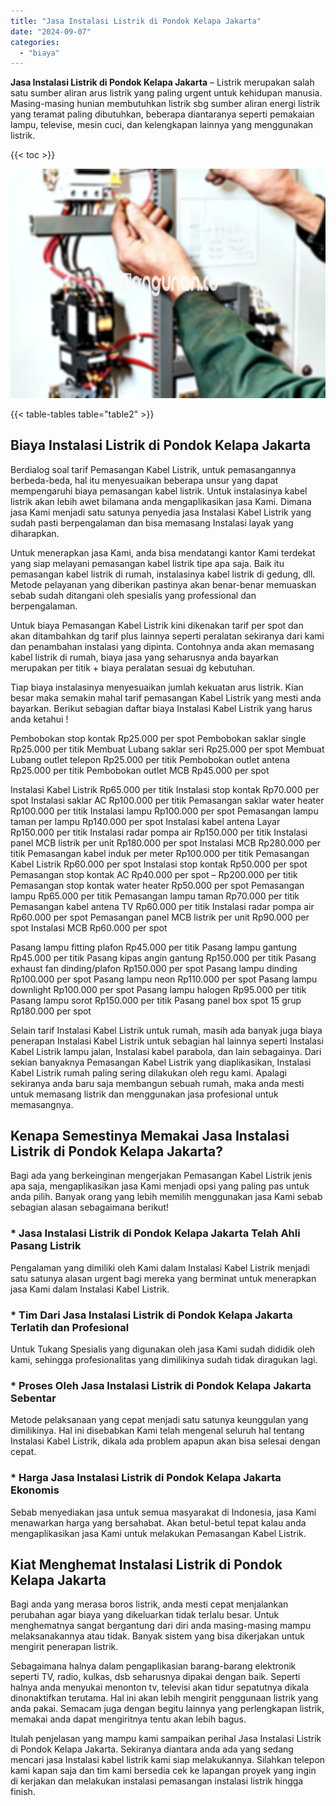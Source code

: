 ```yaml
---
title: "Jasa Instalasi Listrik di Pondok Kelapa Jakarta"
date: "2024-09-07"
categories: 
  - "biaya"
---
```


**Jasa Instalasi Listrik di Pondok Kelapa Jakarta** – Listrik merupakan salah satu sumber aliran arus listrik yang paling urgent untuk kehidupan manusia. Masing-masing hunian membutuhkan listrik sbg sumber aliran energi listrik yang teramat paling dibutuhkan, beberapa diantaranya seperti pemakaian lampu, televise, mesin cuci, dan kelengkapan lainnya yang menggunakan listrik.

{{< toc >}}

![Jasa Instalasi Listrik di Pondok Kelapa Jakarta](/images/instalasi-listrik-murah02.png)

{{< table-tables table="table2" >}}

## Biaya Instalasi Listrik di Pondok Kelapa Jakarta

Berdialog soal tarif Pemasangan Kabel Listrik, untuk pemasangannya berbeda-beda, hal itu menyesuaikan beberapa unsur yang dapat mempengaruhi biaya pemasangan kabel listrik. Untuk instalasinya kabel listrik akan lebih awet bilamana anda mengaplikasikan jasa Kami. Dimana jasa Kami menjadi satu satunya penyedia jasa Instalasi Kabel Listrik yang sudah pasti berpengalaman dan bisa memasang Instalasi layak yang diharapkan.

Untuk menerapkan jasa Kami, anda bisa mendatangi kantor Kami terdekat yang siap melayani pemasangan kabel listrik tipe apa saja. Baik itu pemasangan kabel listrik di rumah, instalasinya kabel listrik di gedung, dll. Metode pelayanan yang diberikan pastinya akan benar-benar memuaskan sebab sudah ditangani oleh spesialis yang professional dan berpengalaman.

Untuk biaya Pemasangan Kabel Listrik kini dikenakan tarif per spot dan akan ditambahkan dg tarif plus lainnya seperti peralatan sekiranya dari kami dan penambahan instalasi yang dipinta. Contohnya anda akan memasang kabel listrik di rumah, biaya jasa yang seharusnya anda bayarkan merupakan per titik + biaya peralatan sesuai dg kebutuhan.

Tiap biaya instalasinya menyesuaikan jumlah kekuatan arus listrik. Kian besar maka semakin mahal tarif pemasangan Kabel Listrik yang mesti anda bayarkan. Berikut sebagian daftar biaya Instalasi Kabel Listrik yang harus anda ketahui !

Pembobokan stop kontak Rp25.000 per spot Pembobokan saklar single Rp25.000 per titik Membuat Lubang saklar seri Rp25.000 per spot Membuat Lubang outlet telepon Rp25.000 per titik Pembobokan outlet antena Rp25.000 per titik Pembobokan outlet MCB Rp45.000 per spot

Instalasi Kabel Listrik Rp65.000 per titik Instalasi stop kontak Rp70.000 per spot Instalasi saklar AC Rp100.000 per titik Pemasangan saklar water heater Rp100.000 per titik Instalasi lampu Rp100.000 per spot Pemasangan lampu taman per lampu Rp140.000 per spot Instalasi kabel antena Layar Rp150.000 per titik Instalasi radar pompa air Rp150.000 per titik Instalasi panel MCB listrik per unit Rp180.000 per spot Instalasi MCB Rp280.000 per titik Pemasangan kabel induk per meter Rp100.000 per titik Pemasangan Kabel Listrik Rp60.000 per spot Instalasi stop kontak Rp50.000 per spot Pemasangan stop kontak AC Rp40.000 per spot – Rp200.000 per titik Pemasangan stop kontak water heater Rp50.000 per spot Pemasangan lampu Rp65.000 per titik Pemasangan lampu taman Rp70.000 per titik Pemasangan kabel antena TV Rp60.000 per titik Instalasi radar pompa air Rp60.000 per spot Pemasangan panel MCB listrik per unit Rp90.000 per spot Instalasi MCB Rp60.000 per spot

Pasang lampu fitting plafon Rp45.000 per titik Pasang lampu gantung Rp45.000 per titik Pasang kipas angin gantung Rp150.000 per titik Pasang exhaust fan dinding/plafon Rp150.000 per spot Pasang lampu dinding Rp100.000 per spot Pasang lampu neon Rp110.000 per spot Pasang lampu downlight Rp100.000 per spot Pasang lampu halogen Rp95.000 per titik Pasang lampu sorot Rp150.000 per titik Pasang panel box spot 15 grup Rp180.000 per spot

Selain tarif Instalasi Kabel Listrik untuk rumah, masih ada banyak juga biaya penerapan Instalasi Kabel Listrik untuk sebagian hal lainnya seperti Instalasi Kabel Listrik lampu jalan, Instalasi kabel parabola, dan lain sebagainya. Dari sekian banyaknya Pemasangan Kabel Listrik yang diaplikasikan, Instalasi Kabel Listrik rumah paling sering dilakukan oleh regu kami. Apalagi sekiranya anda baru saja membangun sebuah rumah, maka anda mesti untuk memasang listrik dan menggunakan jasa profesional untuk memasangnya.

## Kenapa Semestinya Memakai Jasa Instalasi Listrik di Pondok Kelapa Jakarta?

Bagi ada yang berkeinginan mengerjakan Pemasangan Kabel Listrik jenis apa saja, mengaplikasikan jasa Kami menjadi opsi yang paling pas untuk anda pilih. Banyak orang yang lebih memilih menggunakan jasa Kami sebab sebagian alasan sebagaimana berikut!

### \* Jasa Instalasi Listrik di Pondok Kelapa Jakarta Telah Ahli Pasang Listrik

Pengalaman yang dimiliki oleh Kami dalam Instalasi Kabel Listrik menjadi satu satunya alasan urgent bagi mereka yang berminat untuk menerapkan jasa Kami dalam Instalasi Kabel Listrik.

### \* Tim Dari Jasa Instalasi Listrik di Pondok Kelapa Jakarta Terlatih dan Profesional

Untuk Tukang Spesialis yang digunakan oleh jasa Kami sudah dididik oleh kami, sehingga profesionalitas yang dimilikinya sudah tidak diragukan lagi.

### \* Proses Oleh Jasa Instalasi Listrik di Pondok Kelapa Jakarta Sebentar

Metode pelaksanaan yang cepat menjadi satu satunya keunggulan yang dimilikinya. Hal ini disebabkan Kami telah mengenal seluruh hal tentang Instalasi Kabel Listrik, dikala ada problem apapun akan bisa selesai dengan cepat.

### \* Harga Jasa Instalasi Listrik di Pondok Kelapa Jakarta Ekonomis

Sebab menyediakan jasa untuk semua masyarakat di Indonesia, jasa Kami menawarkan harga yang bersahabat. Akan betul-betul tepat kalau anda mengaplikasikan jasa Kami untuk melakukan Pemasangan Kabel Listrik.

## Kiat Menghemat Instalasi Listrik di Pondok Kelapa Jakarta


Bagi anda yang merasa boros listrik, anda mesti cepat menjalankan perubahan agar biaya yang dikeluarkan tidak terlalu besar. Untuk menghematnya sangat bergantung dari diri anda masing-masing mampu melaksanakannya atau tidak. Banyak sistem yang bisa dikerjakan untuk mengirit penerapan listrik.

Sebagaimana halnya dalam pengaplikasian barang-barang elektronik seperti TV, radio, kulkas, dsb seharusnya dipakai dengan baik. Seperti halnya anda menyukai menonton tv, televisi akan tidur sepatutnya dikala dinonaktifkan terutama. Hal ini akan lebih mengirit penggunaan listrik yang anda pakai. Semacam juga dengan begitu lainnya yang perlengkapan listrik, memakai anda dapat mengiritnya tentu akan lebih bagus.

Itulah penjelasan yang mampu kami sampaikan perihal Jasa Instalasi Listrik di Pondok Kelapa Jakarta. Sekiranya diantara anda ada yang sedang mencari jasa Instalasi kabel listrik kami siap melakukannya. Silahkan telepon kami kapan saja dan tim kami bersedia cek ke lapangan proyek yang ingin di kerjakan dan melakukan instalasi pemasangan instalasi listrik hingga finish.
